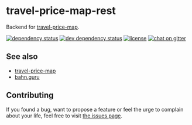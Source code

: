 # travel-price-map-rest

Backend for [travel-price-map](https://juliuste.github.io/travel-price-map/).

[![dependency status](https://img.shields.io/david/juliuste/travel-price-map-rest.svg)](https://david-dm.org/juliuste/travel-price-map-rest)
[![dev dependency status](https://img.shields.io/david/dev/juliuste/travel-price-map-rest.svg)](https://david-dm.org/juliuste/travel-price-map-rest#info=devDependencies)
[![license](https://img.shields.io/github/license/juliuste/travel-price-map-rest.svg?style=flat)](LICENSE)
[![chat on gitter](https://badges.gitter.im/juliuste.svg)](https://gitter.im/juliuste)


## See also

- [travel-price-map](https://github.com/juliuste/travel-price-map)
- [bahn.guru](https://github.com/juliuste/bahn.guru)

## Contributing

If you found a bug, want to propose a feature or feel the urge to complain about your life, feel free to visit [the issues page](https://github.com/juliuste/travel-price-map-rest/issues).
